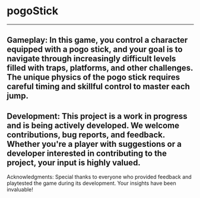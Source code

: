 # pogoStick
-------------------------------------
Gameplay: 
In this game, you control a character equipped with a pogo stick, and your goal is to navigate through increasingly difficult levels filled with traps, platforms, and other challenges. The unique physics of the pogo stick requires careful timing and skillful control to master each jump.
-------------------------------------
Development: 
This project is a work in progress and is being actively developed. We welcome contributions, bug reports, and feedback. Whether you're a player with suggestions or a developer interested in contributing to the project, your input is highly valued.
-------------------------------------
Acknowledgments: 
Special thanks to everyone who provided feedback and playtested the game during its development. Your insights have been invaluable!
